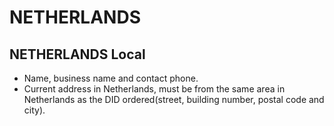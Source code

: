 # NETHERLANDS


## NETHERLANDS Local

 - Name, business name and contact phone.
 - Current address in Netherlands, must be from the same area in Netherlands as the DID ordered(street, building number, postal code and city).

